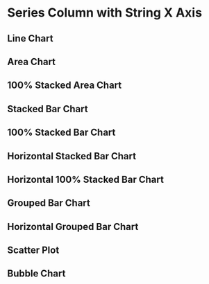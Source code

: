 <script>


let full = 
[
{x: "a1", series: 'a', y: 10},
{x: "a1", series: 'b', y: 24},
{x: "a1", series: 'c', y: 45},
{x: "a2", series: 'a', y: 14},
{x: "a2", series: 'b', y: 26},
{x: "a2", series: 'c', y: 51},
{x: "a3", series: 'a', y: 16},
{x: "a3", series: 'b', y: 22},
{x: "a3", series: 'c', y: 53},
{x: "a4", series: 'a', y: 11},
{x: "a4", series: 'b', y: 20},
{x: "a4", series: 'c', y: 60},
{x: "a5", series: 'a', y: 18},
{x: "a5", series: 'b', y: 28},
{x: "a5", series: 'c', y: 58},
{x: "a6", series: 'a', y: 15},
{x: "a6", series: 'b', y: 22},
{x: "a6", series: 'c', y: 63}
]

let missingY = 
[
{x: "a1", series: 'a', y: 10},
{x: "a1", series: 'b', y: 24},
{x: "a1", series: 'c', y: 45},
{x: "a2", series: 'a', y: 14},
{x: "a2", series: 'b', y: 26},
{x: "a3", series: 'a', y: 6},
{x: "a3", series: 'b', y: 3},
{x: "a3", series: 'c', y: 5},
{x: "a4", series: 'a', y: 11},
{x: "a4", series: 'b', y: 20},
{x: "a4", series: 'c', y: 60},
{x: "a5", series: 'a', y: 18},
{x: "a5", series: 'b', y: 28},
{x: "a5", series: 'c', y: 58},
{x: "a6", series: 'a', y: 15},
{x: "a6", series: 'b', y: 22},
{x: "a6", series: 'c', y: 63}
]


let missingX =
[
{x: "a1", series: 'a', y: 10},
{x: "a1", series: 'b', y: 24},
{x: "a1", series: 'c', y: 45},
{x: "a2", series: 'a', y: 14},
{x: "a2", series: 'b', y: 26},
{x: "a2", series: 'c', y: 51},
{x: "a3", series: 'a', y: 16},
{x: "a3", series: 'b', y: 22},
{x: "a3", series: 'c', y: 53},
{x: "a5", series: 'a', y: 18},
{x: "a5", series: 'b', y: 28},
{x: "a5", series: 'c', y: 58},
{x: "a6", series: 'a', y: 15},
{x: "a6", series: 'b', y: 22},
{x: "a6", series: 'c', y: 63}
]

let nulls =
[
{x: "a1", series: 'a', y: 10},
{x: "a1", series: 'b', y: 24},
{x: "a1", series: 'c', y: 45},
{x: "a2", series: 'a', y: 14},
{x: "a2", series: 'b', y: 26},
{x: "a2", series: 'c', y: null},
{x: "a3", series: 'a', y: 16},
{x: "a3", series: 'b', y: 22},
{x: "a3", series: 'c', y: 53},
{x: "a4", series: 'a', y: 11},
{x: "a4", series: 'b', y: 20},
{x: "a4", series: 'c', y: 60},
{x: "a5", series: 'a', y: null},
{x: "a5", series: 'b', y: 28},
{x: "a5", series: 'c', y: 58},
{x: "a6", series: 'a', y: 15},
{x: "a6", series: 'b', y: 22},
{x: "a6", series: 'c', y: 63}
]

 </script>

<BarChart data={full} series=series swapXY=true title="Full Data" sort=false/>

<h1>Series Column with String X Axis</h1>
<h2>Line Chart</h2>
<BarChart data={full} series=series swapXY=true title="Full Data" sort=false/>

<LineChart data={full} series=series title="Full Data" sort=false/>
<BarChart data={full} series=series swapXY=true title="Full Data" sort=false/>

<LineChart data={missingY} series=series title="Missing Y - handleNulls=gaps (default)"/>
<LineChart data={missingY} series=series handleNulls=connect title="Missing Y - handleNulls=connect"/>
<LineChart data={missingY} series=series handleNulls=zero title="Missing Y - handleNulls=zero"/>
<LineChart data={nulls} series=series title="Nulls - handleNulls=gaps (default)"/>

<BarChart data={full} series=series swapXY=true title="Full Data" sort=false/>

<h2>Area Chart</h2>
<AreaChart data={full} series=series title="Full Data"/>
<AreaChart data={missingY} series=series title="Missing Y" handleNulls=connect/>
<AreaChart data={nulls} series=series title="Nulls" handleNulls=zero/>

<h2>100% Stacked Area Chart</h2>
<AreaChart data={full} series=series title="Full Data" type=stacked100/>
<AreaChart data={missingY} series=series title="Missing Y" handleNulls=connect type=stacked100/>
<AreaChart data={nulls} series=series title="Nulls" handleNulls=zero type=stacked100/>

<h2>Stacked Bar Chart</h2>
<BarChart data={full} series=series title="Full Data" sort=false/>
<BarChart data={full} series=series swapXY=true title="Full Data" sort=false/>
<BarChart data={missingY} series=series title="Missing Y"/>
<BarChart data={nulls} series=series title="Nulls"/>

<h2>100% Stacked Bar Chart</h2>
<BarChart data={full} series=series title="Full Data" sort=false type=stacked100/>
<BarChart data={full} series=series swapXY=true title="Full Data" sort=false type=stacked100/>
<BarChart data={missingY} series=series title="Missing Y" type=stacked100/>
<BarChart data={nulls} series=series title="Nulls" type=stacked100/>

<h2>Horizontal Stacked Bar Chart</h2>
<BarChart data={full} series=series swapXY=true title="Full Data" sort=true/>
<BarChart data={missingY} series=series swapXY=true title="Missing Y" sort=false/>
<BarChart data={nulls} series=series swapXY=true title="Nulls" sort=false/>

<h2>Horizontal 100% Stacked Bar Chart</h2>
<BarChart data={full} series=series swapXY=true title="Full Data" sort=true type=stacked100/>
<BarChart data={missingY} series=series swapXY=true title="Missing Y" sort=false type=stacked100/>
<BarChart data={nulls} series=series swapXY=true title="Nulls" sort=false type=stacked100/>

<h2>Grouped Bar Chart</h2>
<BarChart data={full} series=series type=grouped title="Full Data"/>
<BarChart data={missingY} series=series type=grouped title="Missing Y"/>
<BarChart data={nulls} series=series type=grouped title="Nulls"/>

<h2>Horizontal Grouped Bar Chart</h2>
<BarChart data={full} series=series swapXY=true type=grouped title="Full Data"/>
<BarChart data={missingY} series=series swapXY=true type=grouped title="Missing Y"/>
<BarChart data={nulls} series=series swapXY=true type=grouped title="Nulls"/>

<h2>Scatter Plot</h2>
<ScatterPlot data={full} series=series title="Full Data"/>
<ScatterPlot data={missingY} series=series title="Missing Y"/>
<ScatterPlot data={nulls} series=series title="Nulls"/>

<h2>Bubble Chart</h2>
<BubbleChart data={full} series=series size=y y=y title="Full Data"/>
<BubbleChart data={missingY} series=series size=y y=y title="Missing Y"/>
<BubbleChart data={nulls} series=series size=y y=y title="Nulls"/>

